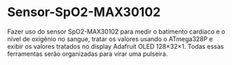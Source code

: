 # Sensor-SpO2-MAX30102

Fazer uso do sensor SpO2-MAX30102 para medir o batimento cardíaco e o nível de oxigênio no sangue, tratar os valores usando o ATmega328P e exibir os valores tratados no display Adafruit OLED 128×32×1. Todas essas ferramentas serão organizadas para virar uma pulseira.
